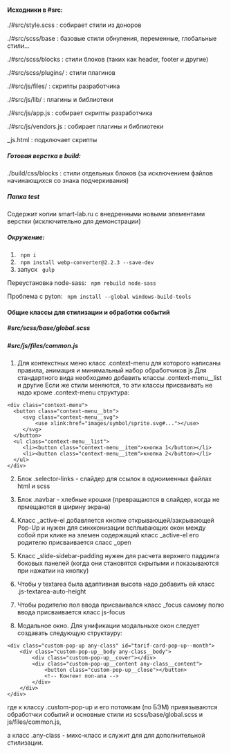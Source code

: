 #### Исходники в #src:

./#src/style.scss
: собирает стили из доноров 

./#src/scss/base
: базовые стили обнуления, переменные, глобальные стили...

./#src/scss/blocks
: стили блоков (таких как header, footer и другие)

./#src/scss/plugins/
:  стили плагинов

./#src/js/files/
: скрипты разработчика

./#src/js/lib/
: плагины и библиотеки

./#src/js/app.js
: собирает скрипты разработчика

./#src/js/vendors.js
: собирает плагины и библиотеки

_js.html
: подключает скрипты


##### Готовая верстка в build:

./build/css/blocks
: стили отдельных блоков (за исключением файлов начинающихся со знака подчеркивания)

##### Папка test
Содержит копии smart-lab.ru с внедренными новыми элементами верстки (исключительно для демонстрации)

##### Окружение:
1)  ```  npm i  ```
2)  ```  npm install webp-converter@2.2.3 --save-dev  ```
3) запуск  ```  gulp  ```

Переустановка node-sass:   ```  npm rebuild node-sass  ```

Проблема с pyton:  ```  npm install --global windows-build-tools  ```


#### Общие классы для стилизации и обработки событий
##### #src/scss/base/global.scss
##### #src/js/files/common.js

1) Для контекстных меню класс .context-menu для которого написаны правила, анимация и минимальный набор обработчиков js
Для стандартного вида необходимо добавить классы .context-menu__list и другие
Если же стили меняются, то эти классы присваивать не надо кроме .context-menu
структура: 
```
<div class="context-menu">
  <button class="context-menu__btn">
     <svg class="context-menu__svg">
         <use xlink:href="images/symbol/sprite.svg#..."></use>
     </svg>
  </button>			
  <ul class="context-menu__list">
     <li><button class="context-menu__item">кнопка 1</button></li>
     <li><button class="context-menu__item">кнопка 2</button></li>
  </ul>
</div>
```

2) Блок .selector-links - слайдер для ссылок в одноименных файлах html и scss 

3) Блок .navbar - хлебные крошки (превращаются в слайдер, когда не прмещаются в ширину экрана)

4)  Класс _active-el добавляется кнопке открывающей/закрывающей Pop-Up и нужен для синхконизации всплывающих окон между собой при клике на элемен содержащий класс _active-el его родителю присваивается сласс _open

5) Класс _slide-sidebar-padding нужен для расчета верхнего паддинга боковых панелей (когда они становятся скрытыми и показываются при нажатии на кнопку) 

6) Чтобы у textarea была адаптивная высота надо добавить ей класс .js-textarea-auto-height

7) Чтобы родителю пол ввода присваивался класс _focus самому полю ввода присваивается класс js-focus

8) Модальное окно.
Для унификации модальныхе окон следует создавать следующую структауру:
```
<div class="custom-pop-up any-class" id="tarif-card-pop-up--month">
    <div class="custom-pop-up__body any-class__body">
        <div class="custom-pop-up__cover"></div>
        <div class="custom-pop-up__content any-class__content">
            <button class="custom-pop-up__close"></button>
            <!-- Контент поп-апа -->
        </div>
    </div>
</div>
```
где к классу .custom-pop-up и его потомкам (по БЭМ) привязываются обработчки событий и основные стили из 
scss/base/global.scss и js/files/common.js, 

а класс .any-class - михс-класс и служит для для дополнительной стилизации.


